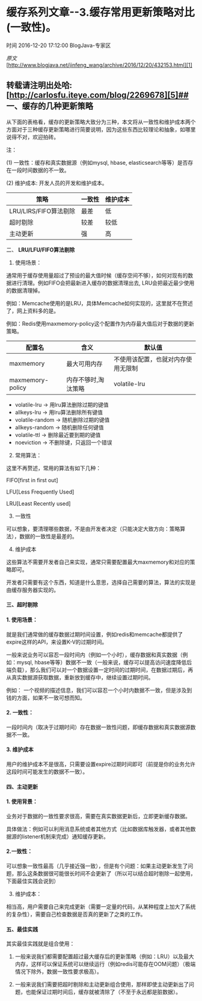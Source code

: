 # 缓存系列文章--3.缓存常用更新策略对比(一致性)。

 时间 2016-12-20 17:12:00  BlogJava-专家区

_原文_[http://www.blogjava.net/jinfeng_wang/archive/2016/12/20/432153.html][1]


## 转载请注明出处哈: [http://carlosfu.iteye.com/blog/2269678][5]## 一、缓存的几种更新策略 

从下面的表格看，缓存的更新策略大致分为三种，本文将从一致性和维护成本两个方面对于三种缓存更新策略进行简要说明，因为这些东西比较理论和抽象，如哪里说得不对，欢迎拍砖。

注：

(1) 一致性：缓存和真实数据源（例如mysql, hbase, elasticsearch等等）是否存在一段时间数据的不一致。

(2) 维护成本: 开发人员的开发和维护成本。

策略 | 一致性 | 维护成本 
-|-|-
LRU/LIRS/FIFO算法剔除 | 最差 | 低 
超时剔除 | 较差 | 较低 
主动更新 | 强 | 高 

二、 **LRU/LFU/FIFO算法剔除**

1. 使用场景：

通常用于缓存使用量超过了预设的最大值时候（缓存空间不够），如何对现有的数据进行清理。例如FIFO会把最新进入缓存的数据清理出去, LRU会把最近最少使用的数据清理掉。

例如：Memcache使用的是LRU，具体Memcache如何实现的，这里就不在赘述了，网上资料多的是。

例如：Redis使用maxmemory-policy这个配置作为内存最大值后对于数据的更新策略。

配置名 | 含义 | 默认值 
-|-|-
maxmemory | 最大可用内存 | 不使用该配置，也就对内存使用无限制 
maxmemory-policy | 内存不够时,淘汰策略 | volatile-lru 

* volatile-lru -> 用lru算法删除过期的键值
* allkeys-lru -> 用lru算法删除所有键值
* volatile-random -> 随机删除过期的键值
* allkeys-random -> 随机删除任何键值
* volatile-ttl -> 删除最近要到期的键值
* noeviction -> 不删除键，只返回一个错误

2. 常用算法：

这里不再赘述，常用的算法有如下几种：

FIFO[first in first out]

LFU[Less Frequently Used]

LRU[Least Recently used]

3. 一致性

可以想象，要清理哪些数据，不是由开发者决定（只能决定大致方向：策略算法），数据的一致性是最差的。

4. 维护成本

这些算法不需要开发者自己来实现，通常只需要配置最大maxmemory和对应的策略即可。

开发者只需要有这个东西，知道是什么意思，选择自己需要的算法，算法的实现是由缓存服务器实现的。

#### 三、超时剔除

#### 1. 使用场景：

就是我们通常做的缓存数据过期时间设置，例如redis和memcache都提供了expire这样的API，来设置K-V的过期时间。 

一般来说业务可以容忍一段时间内（例如一个小时），缓存数据和真实数据（例如：mysql, hbase等等）数据不一致（一般来说，缓存可以提高访问速度降低后端负载），那么我们可以对一个数据设置一定时间的过期时间，在数据过期后，再从真实数据源获取数据，重新放到缓存中，继续设置过期时间。

例如： 一个视频的描述信息，我们可以容忍一个小时内数据不一致，但是涉及到钱的方面，如果不一致可想而知。

#### 2. 一致性：

一段时间内（取决于过期时间）存在数据一致性问题，即缓存数据和真实数据源数据不一致。 

#### 3. 维护成本

用户的维护成本不是很高，只需要设置expire过期时间即可（前提是你的业务允许这段时间可能发生的数据不一致）。 

#### 四、主动更新

#### 1. 使用背景：

业务对于数据的一致性要求很高，需要在真实数据更新后，立即更新缓存数据。 

具体做法：例如可以利用消息系统或者其他方式（比如数据库触发器，或者其他数据源的listener机制来完成）通知缓存更新。

#### 2.一致性：

可以想象一致性最高（几乎接近强一致），但是有个问题：如果主动更新发生了问题，那么这条数据很可能很长时间不会更新了（所以可以结合超时剔除一起使用，下面最佳实践会说到） 

3. 维护成本：

相当高，用户需要自己来完成更新（需要一定量的代码，从某种程度上加大了系统的复杂性），需要自己检查数据是否真的更新了之类的工作。

#### 五、最佳实践

其实最佳实践就是组合使用： 

1. 一般来说我们都需要配置超过最大缓存后的更新策略（例如：LRU）以及最大内存，这样可以保证系统可以继续运行（例如redis可能存在OOM问题）（极端情况下除外，数据一致性要求极高）。

2. 一般来说我们需要把超时剔除和主动更新组合使用，那样即使主动更新出了问题，也能保证过期时间后，缓存就被清除了（不至于永远都是脏数据）。


[1]: http://www.blogjava.net/jinfeng_wang/archive/2016/12/20/432153.html?utm_source=tuicool&utm_medium=referral

[5]: http://carlosfu.iteye.com/blog/2269678